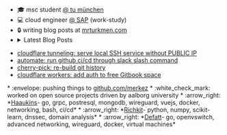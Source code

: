 * :mortar_board: msc student [@ tu münchen](https://www.in.tum.de)
* :computer: cloud engineer [@ SAP](https://github.com/sap) (work-study)
* :lock:  writing blog posts at [mrturkmen.com](https://mrturkmen.com)
* <details>
  <summary> Latest Blog Posts</summary>
  <br>
  <!-- BLOG-POST-LIST:START -->
- [cloudflare tunneling: serve local SSH service without PUBLIC IP](https://mrturkmen.com/posts/tunnelling-to-local-ssh-service/)
- [automate: run github ci/cd through slack slash command](https://mrturkmen.com/posts/automate-ci-cd-with-slack-command/)
- [cherry-pick: re-build git history](https://mrturkmen.com/posts/cherry-pick/)
- [cloudflare workers: add auth to free Gitbook space](https://mrturkmen.com/posts/cloudflare-workers/)
<!-- BLOG-POST-LIST:END -->
  </details>
* :envelope:  pushing things to <a href="https://github.com/merkez" target="_blank">github.com/merkez</a> 
* :white_check_mark: worked on open source projects driven by aalborg university
  * :arrow_right: *<a href="https://github.com/aau-network-security/haaukins" target="_blank">Haaukins</a>- go, grpc, postresql, mongodb, wireguard, vuejs, docker, networking, bash, ci/cd*
  * :arrow_right: *<a href="https://github.com/aau-network-security/richkit">Richkit</a>- python, numpy, scikit-learn, dnssec, domain analysis*
  * :arrow_right: *<a href="https://github.com/aau-network-security/defatt" target="_blank">Defatt</a>- go, openvswitch, advanced networking, wireguard, docker, virtual machines*

  
